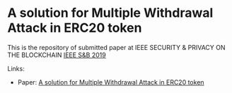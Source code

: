 # A solution for Multiple Withdrawal Attack in ERC20 token

This is the repository of submitted paper at IEEE SECURITY & PRIVACY ON THE BLOCKCHAIN [IEEE S&B 2019](https://blockchain.kcl.ac.uk/ieee-sb2019/)

Links:
- Paper: [A solution for Multiple Withdrawal Attack in ERC20 token](/erc20-multiple-withdrawal-attack/erc20-multiple-withdrawal-attack.pdf)
